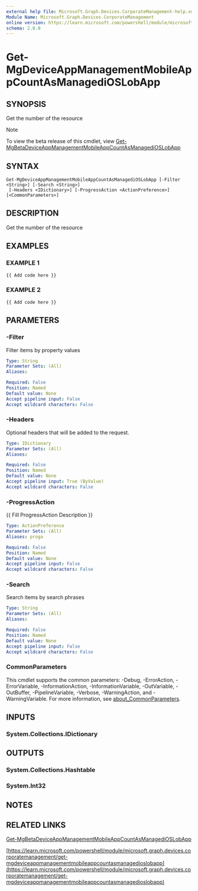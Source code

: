 ```yaml
---
external help file: Microsoft.Graph.Devices.CorporateManagement-help.xml
Module Name: Microsoft.Graph.Devices.CorporateManagement
online version: https://learn.microsoft.com/powershell/module/microsoft.graph.devices.corporatemanagement/get-mgdeviceappmanagementmobileappcountasmanagedioslobapp
schema: 2.0.0
---
```


# Get-MgDeviceAppManagementMobileAppCountAsManagediOSLobApp

## SYNOPSIS
Get the number of the resource

> [!NOTE]
> To view the beta release of this cmdlet, view [Get-MgBetaDeviceAppManagementMobileAppCountAsManagediOSLobApp](/powershell/module/Microsoft.Graph.Beta.Devices.CorporateManagement/Get-MgBetaDeviceAppManagementMobileAppCountAsManagediOSLobApp?view=graph-powershell-beta)

## SYNTAX

```
Get-MgDeviceAppManagementMobileAppCountAsManagediOSLobApp [-Filter <String>] [-Search <String>]
 [-Headers <IDictionary>] [-ProgressAction <ActionPreference>] [<CommonParameters>]
```

## DESCRIPTION
Get the number of the resource

## EXAMPLES

### EXAMPLE 1
```
{{ Add code here }}
```

### EXAMPLE 2
```
{{ Add code here }}
```

## PARAMETERS

### -Filter
Filter items by property values

```yaml
Type: String
Parameter Sets: (All)
Aliases:

Required: False
Position: Named
Default value: None
Accept pipeline input: False
Accept wildcard characters: False
```

### -Headers
Optional headers that will be added to the request.

```yaml
Type: IDictionary
Parameter Sets: (All)
Aliases:

Required: False
Position: Named
Default value: None
Accept pipeline input: True (ByValue)
Accept wildcard characters: False
```

### -ProgressAction
{{ Fill ProgressAction Description }}

```yaml
Type: ActionPreference
Parameter Sets: (All)
Aliases: proga

Required: False
Position: Named
Default value: None
Accept pipeline input: False
Accept wildcard characters: False
```

### -Search
Search items by search phrases

```yaml
Type: String
Parameter Sets: (All)
Aliases:

Required: False
Position: Named
Default value: None
Accept pipeline input: False
Accept wildcard characters: False
```

### CommonParameters
This cmdlet supports the common parameters: -Debug, -ErrorAction, -ErrorVariable, -InformationAction, -InformationVariable, -OutVariable, -OutBuffer, -PipelineVariable, -Verbose, -WarningAction, and -WarningVariable. For more information, see [about_CommonParameters](http://go.microsoft.com/fwlink/?LinkID=113216).

## INPUTS

### System.Collections.IDictionary
## OUTPUTS

### System.Collections.Hashtable
### System.Int32
## NOTES

## RELATED LINKS
[Get-MgBetaDeviceAppManagementMobileAppCountAsManagediOSLobApp](/powershell/module/Microsoft.Graph.Beta.Devices.CorporateManagement/Get-MgBetaDeviceAppManagementMobileAppCountAsManagediOSLobApp?view=graph-powershell-beta)

[https://learn.microsoft.com/powershell/module/microsoft.graph.devices.corporatemanagement/get-mgdeviceappmanagementmobileappcountasmanagedioslobapp](https://learn.microsoft.com/powershell/module/microsoft.graph.devices.corporatemanagement/get-mgdeviceappmanagementmobileappcountasmanagedioslobapp)




